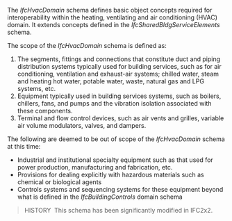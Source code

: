 ﻿The _IfcHvacDomain_ schema defines basic object concepts required for interoperability within the heating, ventilating and air conditioning (HVAC) domain. It extends concepts defined in the _IfcSharedBldgServiceElements_ schema.

The scope of the _IfcHvacDomain_ schema is defined as:

1. The segments, fittings and connections that constitute duct and piping distribution systems typically used for building services, such as for air conditioning, ventilation and exhaust-air systems; chilled water, steam and heating hot water, potable water, waste, natural gas and LPG systems, etc.
2. Equipment typically used in building services systems, such as boilers, chillers, fans, and pumps and the vibration isolation associated with these components.
3. Terminal and flow control devices, such as air vents and grilles, variable air volume modulators, valves, and dampers.

The following are deemed to be out of scope of the _IfcHvacDomain_ schema at this time:

* Industrial and institutional specialty equipment such as that used for power production, manufacturing and fabrication, etc.
* Provisions for dealing explicitly with hazardous materials such as chemical or biological agents
* Controls systems and sequencing systems for these equipment beyond what is defined in the _IfcBuildingControls_ domain schema

> HISTORY&nbsp; This schema has been significantly modified in IFC2x2.
